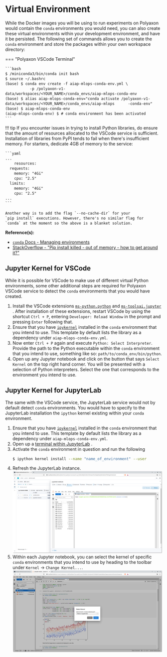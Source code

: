 # Virtual Environment

While the Docker images you will be using to run experiments on Polyaxon
would contain the `conda` environments you would need, you can
also create
these virtual environments within your development environment, and have
it be persisted. The following set of commands allows you to create the
`conda` environment and store the packages within your own workspace
directory:

=== "Polyaxon VSCode Terminal"

    ```bash
    $ /miniconda3/bin/conda init bash
    $ source ~/.bashrc
    (base) $ conda env create -f aiap-mlops-conda-env.yml \
               -p /polyaxon-v1-data/workspaces/<YOUR_NAME>/conda_envs/aiap-mlops-conda-env
    (base) $ alias aiap-mlops-conda-env="conda activate /polyaxon-v1-data/workspaces/<YOUR_NAME>/conda_envs/aiap-mlops      -conda-env"
    (base) $ aiap-mlops-conda-env
    (aiap-mlops-conda-env) $ # conda environment has been activated
    ```

!!! tip
    If you encounter issues in trying to install Python libraries,
    do ensure that the amount of resources allocated to the VSCode
    service is sufficient. Installation of libraries from PyPI tends
    to fail when there's insufficient memory. For starters, dedicate
    4GB of memory to the service:

    ```yaml
    ...
        resources:
      requests:
        memory: "4Gi"
        cpu: "2.5"
      limits:
        memory: "4Gi"
        cpu: "2.5"
    ...
    ```

    Another way is to add the flag `--no-cache-dir` for your
    `pip install` executions. However, there's no similar flag for
    `conda` at the moment so the above is a blanket solution.

__Reference(s):__

- [`conda` Docs - Managing environments](https://docs.conda.io/projects/conda/en/latest/user-guide/tasks/manage-environments.html#creating-an-environment-from-an-environment-yml-file)
- [StackOverflow - "Pip install killed - out of memory - how to get around it?"](https://stackoverflow.com/questions/57058641/pip-install-killed-out-of-memory-how-to-get-around-it)

## Jupyter Kernel for VSCode

While it is possible for VSCode to make use of different virtual Python
environments, some other additional steps are required for Polyaxon
VSCode service to detect the `conda` environments that you would have
created.

1. Install the VSCode extensions
   [`ms-python.python`](https://marketplace.visualstudio.com/items?itemName=ms-python.python)
   and
   [`ms-toolsai.jupyter`](https://marketplace.visualstudio.com/items?itemName=ms-toolsai.jupyter)
   . After installation of these extensions, restart VSCode by using
   the shortcut `Ctrl + P`, entering `Developer: Reload Window` in the
   prompt and pressing `Enter` following that.
2. Ensure that you have
   [`ipykernel`](https://ipython.readthedocs.io/en/stable/install/kernel_install.html)
   installed in the `conda` environment that you intend to use.
   This template by default lists the library as a dependency under
   `aiap-mlops-conda-env.yml`.
3. Now enter `Ctrl + P` again and execute `Python: Select Interpreter`.
   Provide the path to the Python executable within the `conda`
   environment that you intend to use, something like so:
   `path/to/conda_env/bin/python`.
4. Open up any Jupyter notebook and click on the button that says
   `Select Kernel` on the top right hand corner. You will be presented
   with a selection of Python interpreters. Select the one that
   corresponds to the environment you intend to use.

## Jupyter Kernel for JupyterLab

The same with the VSCode service, the JupyterLab service
would not by default detect `conda` environments. You would have to
specify to the JupyterLab installation the `ipython` kernel existing
within your `conda` environment.

1. Ensure that you have
   [`ipykernel`](https://ipython.readthedocs.io/en/stable/install/kernel_install.html)
   installed in the `conda` environment that you intend to use.
   This template by default lists the library as a dependency under
   `aiap-mlops-conda-env.yml`.
2. Open up a
   [terminal within JupyterLab](https://jupyterlab.readthedocs.io/en/stable/user/terminal.html)
   .
3. Activate the `conda` environment in question and run the following
   ```bash
   $ ipython kernel install --name "name_of_environment" --user
   ```
4. Refresh the JupyterLab instance.
   ![Polyaxon v1- JupyterLab Service Interface Refresh](../assets/screenshots/polyaxon-v1-jupyter-service-refresh.png)
5. Within each Jupyter notebook, you can select the kernel of
   specific `conda` environments that you intend to use by heading to
   the toolbar under
   `Kernel` -> `Change Kernel...`.
  ![Polyaxon v1- JupyterLab Service Interface Change Kernel](../assets/screenshots/polyaxon-v1-jupyter-service-change-kernel.png)